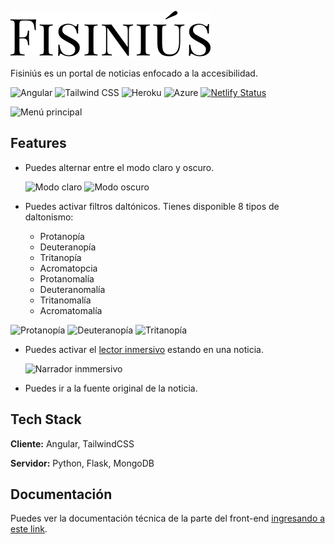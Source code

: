 ![Fisiniús](src/assets/img/fisinius-logo.svg)

Fisiniús es un portal de noticias enfocado a la accesibilidad.

![Angular](https://img.shields.io/badge/Angular-DD0031?style=for-the-badge&logo=angular&logoColor=white)
![Tailwind CSS](https://img.shields.io/badge/Tailwind_CSS-38B2AC?style=for-the-badge&logo=tailwind-css&logoColor=white)
![Heroku](https://img.shields.io/badge/Heroku-430098?style=for-the-badge&logo=heroku&logoColor=white)
![Azure](https://img.shields.io/badge/microsoft%20azure-0089D6?style=for-the-badge&logo=microsoft-azure&logoColor=white)
[![Netlify Status](https://api.netlify.com/api/v1/badges/ae1ced48-7543-43ee-8254-41d368913df6/deploy-status)](https://app.netlify.com/sites/fisinius/deploys)

![Menú principal](https://i.ibb.co/W2YskFP/image.png)

## Features

- Puedes alternar entre el modo claro y oscuro.

  ![Modo claro](https://i.ibb.co/XL7tQkV/image.png) ![Modo oscuro](https://i.ibb.co/qncwNbM/image.png)

- Puedes activar filtros daltónicos. Tienes disponible 8 tipos de daltonismo:
  - Protanopía
  - Deuteranopía
  - Tritanopía
  - Acromatopcia
  - Protanomalía
  - Deuteranomalía
  - Tritanomalía
  - Acromatomalía

![Protanopía](https://i.ibb.co/hcVxd0g/image.png) ![Deuteranopía](https://i.ibb.co/02DK8xx/image.png) ![Tritanopía](https://i.ibb.co/wd5q0Qb/image.png)

- Puedes activar el [lector inmersivo](https://azure.microsoft.com/es-es/services/immersive-reader/) estando en una noticia.

  ![Narrador inmmersivo](https://i.ibb.co/pK8YRgM/image.png)

- Puedes ir a la fuente original de la noticia.

## Tech Stack

**Cliente:** Angular, TailwindCSS

**Servidor:** Python, Flask, MongoDB

## Documentación

Puedes ver la documentación técnica de la parte del front-end [ingresando a este link](#).

<!-- Añadir la documentación del Compodoc en reemplazo de la almohadilla -->

<!-- ## Autores
- [@sebas-tcotd](https://github.com/sebas-tcotd): Front-end
- [@maurck](https://github.com/Maurck): Back-end -->
